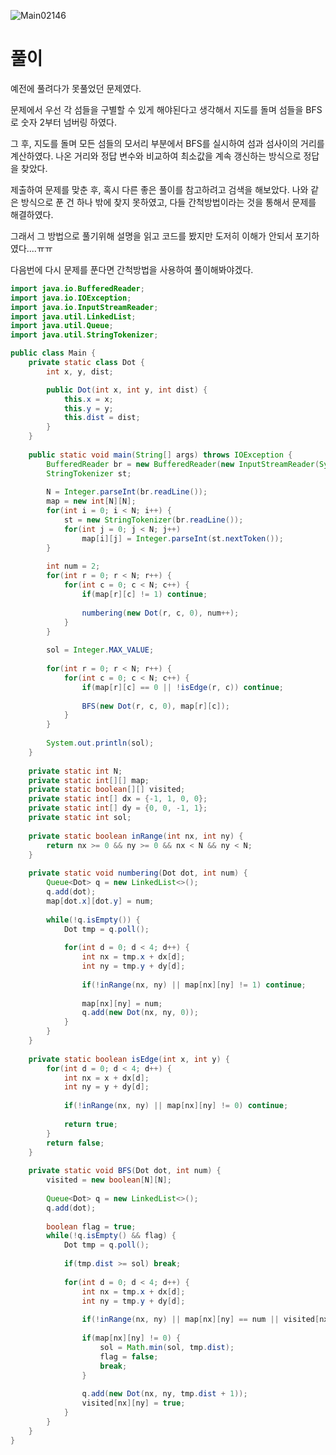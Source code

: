 ![Main02146](C:\Users\kimhi\nateDropbox\Dropbox\Algorithm\BaekJoon\src\algo\BaekJoon\img\Main02146.jpg)



# 풀이

예전에 풀려다가 못풀었던 문제였다.

문제에서 우선 각 섬들을 구별할 수 있게 해야된다고 생각해서 지도를 돌며 섬들을 BFS로 숫자 2부터 넘버링 하였다.

그 후, 지도를 돌며 모든 섬들의 모서리 부분에서 BFS를 실시하여 섬과 섬사이의 거리를 계산하였다. 나온 거리와 정답 변수와 비교하여 최소값을 계속 갱신하는 방식으로 정답을 찾았다.

제출하여 문제를 맞춘 후, 혹시 다른 좋은 풀이를 참고하려고 검색을 해보았다. 나와 같은 방식으로 푼 건 하나 밖에 찾지 못하였고, 다들 간척방법이라는 것을 통해서 문제를 해결하였다.

그래서 그 방법으로 풀기위해 설명을 읽고 코드를 봤지만 도저히 이해가 안되서 포기하였다....ㅠㅠ

다음번에 다시 문제를 푼다면 간척방법을 사용하여 풀이해봐야겠다.



``` java
import java.io.BufferedReader;
import java.io.IOException;
import java.io.InputStreamReader;
import java.util.LinkedList;
import java.util.Queue;
import java.util.StringTokenizer;

public class Main {
	private static class Dot {
		int x, y, dist;

		public Dot(int x, int y, int dist) {
			this.x = x;
			this.y = y;
			this.dist = dist;
		}
	}
	
	public static void main(String[] args) throws IOException {
		BufferedReader br = new BufferedReader(new InputStreamReader(System.in));
		StringTokenizer st;
		
		N = Integer.parseInt(br.readLine());
		map = new int[N][N];
		for(int i = 0; i < N; i++) {
			st = new StringTokenizer(br.readLine());
			for(int j = 0; j < N; j++)
				map[i][j] = Integer.parseInt(st.nextToken());
		}
		
		int num = 2;
		for(int r = 0; r < N; r++) {
			for(int c = 0; c < N; c++) {
				if(map[r][c] != 1) continue;
				
				numbering(new Dot(r, c, 0), num++);
			}
		}
		
		sol = Integer.MAX_VALUE;
		
		for(int r = 0; r < N; r++) {
			for(int c = 0; c < N; c++) {
				if(map[r][c] == 0 || !isEdge(r, c)) continue;
				
				BFS(new Dot(r, c, 0), map[r][c]);
			}
		}
		
		System.out.println(sol);
	}
	
	private static int N;
	private static int[][] map;
	private static boolean[][] visited;
	private static int[] dx = {-1, 1, 0, 0};
	private static int[] dy = {0, 0, -1, 1};
	private static int sol;
	
	private static boolean inRange(int nx, int ny) {
		return nx >= 0 && ny >= 0 && nx < N && ny < N;
	}
	
	private static void numbering(Dot dot, int num) {
		Queue<Dot> q = new LinkedList<>();
		q.add(dot);
		map[dot.x][dot.y] = num;
		
		while(!q.isEmpty()) {
			Dot tmp = q.poll();
			
			for(int d = 0; d < 4; d++) {
				int nx = tmp.x + dx[d];
				int ny = tmp.y + dy[d];
				
				if(!inRange(nx, ny) || map[nx][ny] != 1) continue;
				
				map[nx][ny] = num;
				q.add(new Dot(nx, ny, 0));
			}
		}
	}
	
	private static boolean isEdge(int x, int y) {
		for(int d = 0; d < 4; d++) {
			int nx = x + dx[d];
			int ny = y + dy[d];
			
			if(!inRange(nx, ny) || map[nx][ny] != 0) continue;
			
			return true;
		}
		return false;
	}
	
	private static void BFS(Dot dot, int num) {
		visited = new boolean[N][N];
		
		Queue<Dot> q = new LinkedList<>();
		q.add(dot);
		
		boolean flag = true;
		while(!q.isEmpty() && flag) {
			Dot tmp = q.poll();
			
			if(tmp.dist >= sol) break;
			
			for(int d = 0; d < 4; d++) {
				int nx = tmp.x + dx[d];
				int ny = tmp.y + dy[d];
				
				if(!inRange(nx, ny) || map[nx][ny] == num || visited[nx][ny]) continue;
				
				if(map[nx][ny] != 0) {
					sol = Math.min(sol, tmp.dist);
					flag = false;
					break;
				}
				
				q.add(new Dot(nx, ny, tmp.dist + 1));
				visited[nx][ny] = true;
			}
		}
	}
}
```

